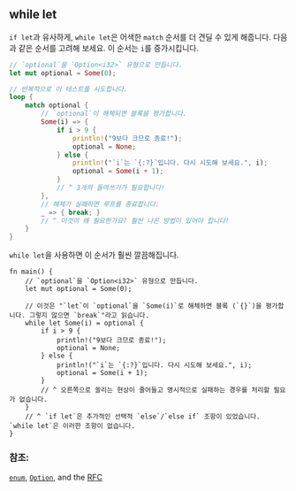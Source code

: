 ## while let

`if let`과 유사하게, `while let`은 어색한 `match` 순서를 더 견딜 수 있게 해줍니다. 다음과 같은 순서를 고려해 보세요. 이 순서는 `i`를 증가시킵니다.

```rust
// `optional`을 `Option<i32>` 유형으로 만듭니다.
let mut optional = Some(0);

// 반복적으로 이 테스트를 시도합니다.
loop {
    match optional {
        // `optional`이 해체되면 블록을 평가합니다.
        Some(i) => {
            if i > 9 {
                println!("9보다 크므로 종료!");
                optional = None;
            } else {
                println!("`i`는 `{:?}`입니다. 다시 시도해 보세요.", i);
                optional = Some(i + 1);
            }
            // ^ 3개의 들여쓰기가 필요합니다!
        },
        // 해체가 실패하면 루프를 종료합니다:
        _ => { break; }
        // ^ 이것이 왜 필요한가요? 훨씬 나은 방법이 있어야 합니다!
    }
}
```

`while let`을 사용하면 이 순서가 훨씬 깔끔해집니다.

```rust,editable
fn main() {
    // `optional`을 `Option<i32>` 유형으로 만듭니다.
    let mut optional = Some(0);
    
    // 이것은 "`let`이 `optional`을 `Some(i)`로 해체하면 블록 (`{}`)을 평가합니다. 그렇지 않으면 `break`"라고 읽습니다.
    while let Some(i) = optional {
        if i > 9 {
            println!("9보다 크므로 종료!");
            optional = None;
        } else {
            println!("`i`는 `{:?}`입니다. 다시 시도해 보세요.", i);
            optional = Some(i + 1);
        }
        // ^ 오른쪽으로 쏠리는 현상이 줄어들고 명시적으로 실패하는 경우를 처리할 필요가 없습니다.
    }
    // ^ `if let`은 추가적인 선택적 `else`/`else if` 조항이 있었습니다. `while let`은 이러한 조항이 없습니다.
}
```

### 참조:

[`enum`][enum], [`Option`][option], and the [RFC][while_let_rfc]

[enum]: ../custom_types/enum.md
[option]: ../std/option.md
[while_let_rfc]: https://github.com/rust-lang/rfcs/pull/214
